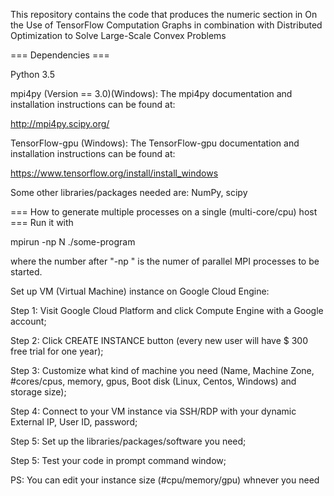 This repository contains the code that produces the numeric section in On the Use of TensorFlow Computation Graphs in combination with Distributed Optimization to Solve Large-Scale Convex Problems 


=== Dependencies ===

Python 3.5

mpi4py (Version == 3.0)(Windows):
The mpi4py documentation and installation instructions can be found at:

http://mpi4py.scipy.org/

TensorFlow-gpu (Windows):
The TensorFlow-gpu documentation and installation instructions can be found at:

https://www.tensorflow.org/install/install_windows

Some other libraries/packages needed are: NumPy, scipy

=== How to generate multiple processes on a single (multi-core/cpu) host ===
Run it with 

mpirun -np N ./some-program

where the number after "-np " is the numer of parallel MPI processes to be started.


Set up VM (Virtual Machine) instance on Google Cloud Engine:

Step 1: Visit Google Cloud Platform and click Compute Engine with a Google account;

Step 2: Click CREATE INSTANCE button (every new user will have $ 300 free trial for one year);

Step 3: Customize what kind of machine you need (Name, Machine Zone, #cores/cpus, memory, gpus, Boot disk (Linux, Centos, Windows) and storage size);

Step 4: Connect to your VM instance via SSH/RDP with your dynamic External IP, User ID, password;

Step 5: Set up the libraries/packages/software you need;

Step 5: Test your code in prompt command window;

PS: You can edit your instance size (#cpu/memory/gpu) whnever you need 

